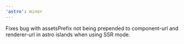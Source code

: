 ```yaml
---
'astro': minor
---
```


Fixes bug with assetsPrefix not being prepended to component-url and renderer-url in astro islands when using SSR mode.
